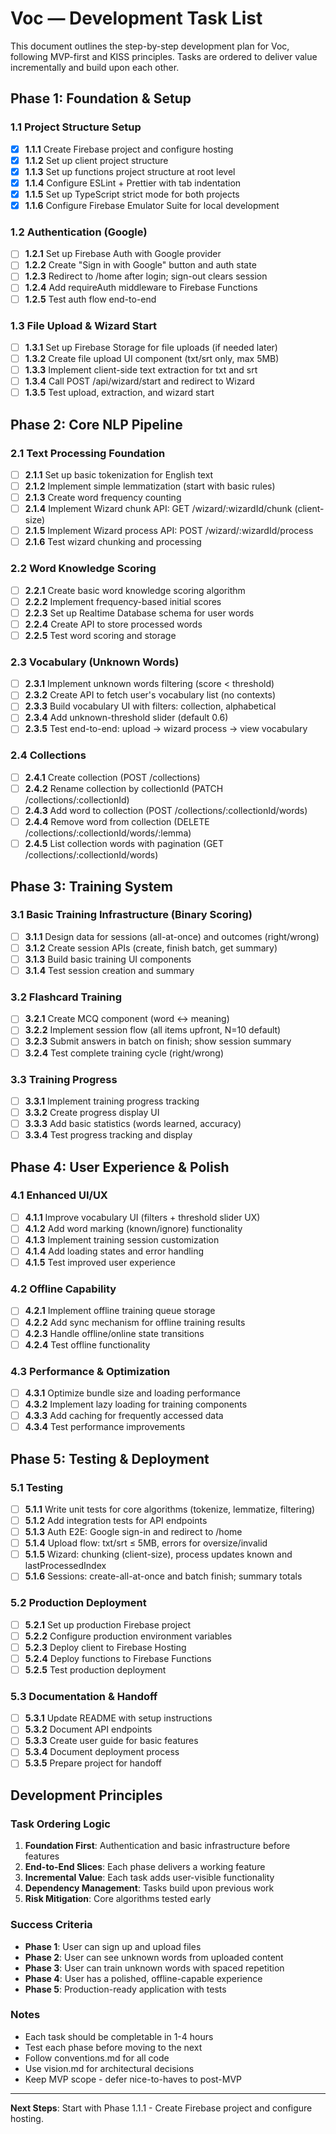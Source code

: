 # Voc — Development Task List

This document outlines the step-by-step development plan for Voc, following MVP-first and KISS principles. Tasks are ordered to deliver value incrementally and build upon each other.

## Phase 1: Foundation & Setup

### 1.1 Project Structure Setup
- [x] **1.1.1** Create Firebase project and configure hosting
- [x] **1.1.2** Set up client project structure
- [x] **1.1.3** Set up functions project structure at root level
- [x] **1.1.4** Configure ESLint + Prettier with tab indentation
- [x] **1.1.5** Set up TypeScript strict mode for both projects
- [x] **1.1.6** Configure Firebase Emulator Suite for local development

### 1.2 Authentication (Google)
- [ ] **1.2.1** Set up Firebase Auth with Google provider
- [ ] **1.2.2** Create "Sign in with Google" button and auth state
- [ ] **1.2.3** Redirect to /home after login; sign-out clears session
- [ ] **1.2.4** Add requireAuth middleware to Firebase Functions
- [ ] **1.2.5** Test auth flow end-to-end

### 1.3 File Upload & Wizard Start
- [ ] **1.3.1** Set up Firebase Storage for file uploads (if needed later)
- [ ] **1.3.2** Create file upload UI component (txt/srt only, max 5MB)
- [ ] **1.3.3** Implement client-side text extraction for txt and srt
- [ ] **1.3.4** Call POST /api/wizard/start and redirect to Wizard
- [ ] **1.3.5** Test upload, extraction, and wizard start

## Phase 2: Core NLP Pipeline

### 2.1 Text Processing Foundation
- [ ] **2.1.1** Set up basic tokenization for English text
- [ ] **2.1.2** Implement simple lemmatization (start with basic rules)
- [ ] **2.1.3** Create word frequency counting
- [ ] **2.1.4** Implement Wizard chunk API: GET /wizard/:wizardId/chunk (client-size)
- [ ] **2.1.5** Implement Wizard process API: POST /wizard/:wizardId/process
- [ ] **2.1.6** Test wizard chunking and processing

### 2.2 Word Knowledge Scoring
- [ ] **2.2.1** Create basic word knowledge scoring algorithm
- [ ] **2.2.2** Implement frequency-based initial scores
- [ ] **2.2.3** Set up Realtime Database schema for user words
- [ ] **2.2.4** Create API to store processed words
- [ ] **2.2.5** Test word scoring and storage

### 2.3 Vocabulary (Unknown Words)
- [ ] **2.3.1** Implement unknown words filtering (score < threshold)
- [ ] **2.3.2** Create API to fetch user's vocabulary list (no contexts)
- [ ] **2.3.3** Build vocabulary UI with filters: collection, alphabetical
- [ ] **2.3.4** Add unknown-threshold slider (default 0.6)
- [ ] **2.3.5** Test end-to-end: upload → wizard process → view vocabulary

### 2.4 Collections
- [ ] **2.4.1** Create collection (POST /collections)
- [ ] **2.4.2** Rename collection by collectionId (PATCH /collections/:collectionId)
- [ ] **2.4.3** Add word to collection (POST /collections/:collectionId/words)
- [ ] **2.4.4** Remove word from collection (DELETE /collections/:collectionId/words/:lemma)
- [ ] **2.4.5** List collection words with pagination (GET /collections/:collectionId/words)

## Phase 3: Training System

### 3.1 Basic Training Infrastructure (Binary Scoring)
- [ ] **3.1.1** Design data for sessions (all-at-once) and outcomes (right/wrong)
- [ ] **3.1.2** Create session APIs (create, finish batch, get summary)
- [ ] **3.1.3** Build basic training UI components
- [ ] **3.1.4** Test session creation and summary

### 3.2 Flashcard Training
- [ ] **3.2.1** Create MCQ component (word ↔ meaning)
- [ ] **3.2.2** Implement session flow (all items upfront, N=10 default)
- [ ] **3.2.3** Submit answers in batch on finish; show session summary
- [ ] **3.2.4** Test complete training cycle (right/wrong)

### 3.3 Training Progress
- [ ] **3.3.1** Implement training progress tracking
- [ ] **3.3.2** Create progress display UI
- [ ] **3.3.3** Add basic statistics (words learned, accuracy)
- [ ] **3.3.4** Test progress tracking and display

## Phase 4: User Experience & Polish

### 4.1 Enhanced UI/UX
- [ ] **4.1.1** Improve vocabulary UI (filters + threshold slider UX)
- [ ] **4.1.2** Add word marking (known/ignore) functionality
- [ ] **4.1.3** Implement training session customization
- [ ] **4.1.4** Add loading states and error handling
- [ ] **4.1.5** Test improved user experience

### 4.2 Offline Capability
- [ ] **4.2.1** Implement offline training queue storage
- [ ] **4.2.2** Add sync mechanism for offline training results
- [ ] **4.2.3** Handle offline/online state transitions
- [ ] **4.2.4** Test offline functionality

### 4.3 Performance & Optimization
- [ ] **4.3.1** Optimize bundle size and loading performance
- [ ] **4.3.2** Implement lazy loading for training components
- [ ] **4.3.3** Add caching for frequently accessed data
- [ ] **4.3.4** Test performance improvements

## Phase 5: Testing & Deployment

### 5.1 Testing
- [ ] **5.1.1** Write unit tests for core algorithms (tokenize, lemmatize, filtering)
- [ ] **5.1.2** Add integration tests for API endpoints
- [ ] **5.1.3** Auth E2E: Google sign-in and redirect to /home
- [ ] **5.1.4** Upload flow: txt/srt ≤ 5MB, errors for oversize/invalid
- [ ] **5.1.5** Wizard: chunking (client-size), process updates known and lastProcessedIndex
- [ ] **5.1.6** Sessions: create-all-at-once and batch finish; summary totals

### 5.2 Production Deployment
- [ ] **5.2.1** Set up production Firebase project
- [ ] **5.2.2** Configure production environment variables
- [ ] **5.2.3** Deploy client to Firebase Hosting
- [ ] **5.2.4** Deploy functions to Firebase Functions
- [ ] **5.2.5** Test production deployment

### 5.3 Documentation & Handoff
- [ ] **5.3.1** Update README with setup instructions
- [ ] **5.3.2** Document API endpoints
- [ ] **5.3.3** Create user guide for basic features
- [ ] **5.3.4** Document deployment process
- [ ] **5.3.5** Prepare project for handoff

## Development Principles

### Task Ordering Logic
1. **Foundation First**: Authentication and basic infrastructure before features
2. **End-to-End Slices**: Each phase delivers a working feature
3. **Incremental Value**: Each task adds user-visible functionality
4. **Dependency Management**: Tasks build upon previous work
5. **Risk Mitigation**: Core algorithms tested early

### Success Criteria
- **Phase 1**: User can sign up and upload files
- **Phase 2**: User can see unknown words from uploaded content
- **Phase 3**: User can train unknown words with spaced repetition
- **Phase 4**: User has a polished, offline-capable experience
- **Phase 5**: Production-ready application with tests

### Notes
- Each task should be completable in 1-4 hours
- Test each phase before moving to the next
- Follow conventions.md for all code
- Use vision.md for architectural decisions
- Keep MVP scope - defer nice-to-haves to post-MVP

---

**Next Steps**: Start with Phase 1.1.1 - Create Firebase project and configure hosting.
